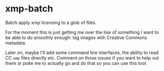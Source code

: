 # xmp-batch

Batch apply xmp licensing to a glob of files.

For the moment this is just getting me over the line of something I want to be able to do smoothly enough: tag images with Creative Commons metadata.

Later on, maybe I'll add some command line interfaces, the ability to read CC `xmp` files directly etc.
Comment on those issues if you want to help out there or poke me to actually go and do that so you can use this tool.
